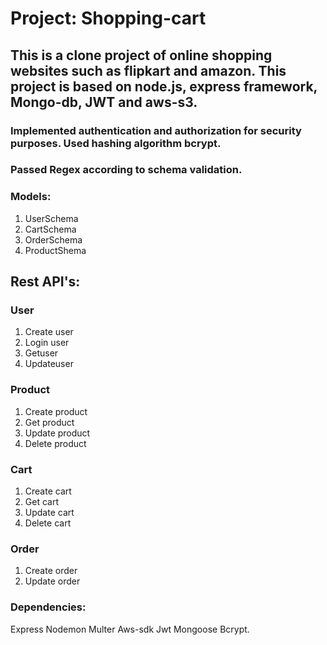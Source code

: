 # Project: Shopping-cart

## This is a clone project of online shopping websites such as flipkart and amazon. This project is based on node.js, express framework, Mongo-db, JWT and aws-s3.

### Implemented authentication and authorization for security purposes. Used hashing algorithm bcrypt.

### Passed Regex according to schema validation.

### Models:
1. UserSchema
2. CartSchema
3. OrderSchema
4. ProductShema

## Rest API's:
### User
1. Create user
2. Login user
3. Getuser
4. Updateuser

### Product
1. Create product
2. Get product
3. Update product
4. Delete product

### Cart
1. Create cart
2. Get cart
3. Update cart
4. Delete cart

### Order
1. Create order
2. Update order

### Dependencies:
Express Nodemon Multer Aws-sdk Jwt Mongoose Bcrypt.

